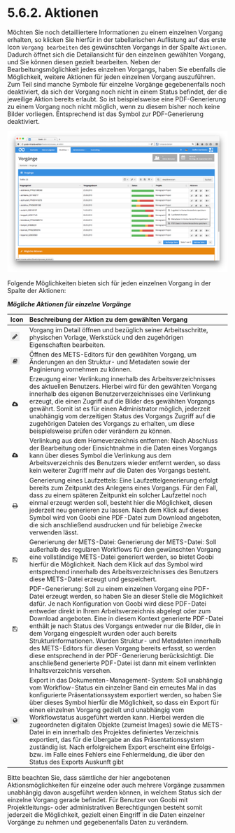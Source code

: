 # 5.6.2. Aktionen

Möchten Sie noch detailliertere Informationen zu einem einzelnen Vorgang erhalten, so klicken Sie hierfür in der tabellarischen Auflistung auf das erste Icon `Vorgang bearbeiten` des gewünschten Vorgangs in der Spalte `Aktionen`. Dadurch öffnet sich die Detailansicht für den einzelnen gewählten Vorgang, und Sie können diesen gezielt bearbeiten. Neben der Bearbeitungsmöglichkeit jedes einzelnen Vorgangs, haben Sie ebenfalls die Möglichkeit, weitere Aktionen für jeden einzelnen Vorgang auszuführen. Zum Teil sind manche Symbole für einzelne Vorgänge gegebenenfalls noch deaktiviert, da sich der Vorgang noch nicht in einem Status befindet, der die jeweilige Aktion bereits erlaubt. So ist beispielsweise eine PDF-Generierung zu einem Vorgang noch nicht möglich, wenn zu diesem bisher noch keine Bilder vorliegen. Entsprechend ist das Symbol zur PDF-Generierung deaktiviert.

![M&#xF6;gliche Aktionen f&#xFC;r einzelne Vorg&#xE4;nge](../../../.gitbook/assets/75d.png)

Folgende Möglichkeiten bieten sich für jeden einzelnen Vorgang in der Spalte der Aktionen:

_**Mögliche Aktionen für einzelne Vorgänge**_

| **Icon** | **Beschreibung der Aktion zu dem gewählten Vorgang** |
| :--- | :--- |
| ![ruleset\_01.png](../../../.gitbook/assets/ruleset_01.png) | Vorgang im Detail öffnen und bezüglich seiner Arbeitsschritte, physischen Vorlage, Werkstück und den zugehörigen Eigenschaften bearbeiten. |
| ![process-01.png](../../../.gitbook/assets/process-01.png) | Öffnen des METS-Editors für den gewählten Vorgang, um Änderungen an den Struktur- und Metadaten sowie der Paginierung vornehmen zu können. |
| ![process-09.png](../../../.gitbook/assets/process-09.png) | Erzeugung einer Verlinkung innerhalb des Arbeitsverzeichnisses des aktuellen Benutzers. Hierbei wird für den gewählten Vorgang innerhalb des eigenen Benutzerverzeichnisses eine Verlinkung erzeugt, die einen Zugriff auf die Bilder des gewählten Vorgangs gewährt. Somit ist es für einen Administrator möglich, jederzeit unabhängig vom derzeitigen Status des Vorgangs Zugriff auf die zugehörigen Dateien des Vorgangs zu erhalten, um diese beispielsweise prüfen oder verändern zu können. |
| ![process-08.png](../../../.gitbook/assets/process-08.png) | Verlinkung aus dem Homeverzeichnis entfernen: Nach Abschluss der Bearbeitung oder Einsichtnahme in die Daten eines Vorgangs kann über dieses Symbol die Verlinkung aus dem Arbeitsverzeichnis des Benutzers wieder entfernt werden, so dass kein weiterer Zugriff mehr auf die Daten des Vorgangs besteht. |
| ![process-04.png](../../../.gitbook/assets/process-04.png) | Generierung eines Laufzettels: Eine Laufzettelgenerierung erfolgt bereits zum Zeitpunkt des Anlegens eines Vorgangs. Für den Fall, dass zu einem späteren Zeitpunkt ein solcher Laufzettel noch einmal erzeugt werden soll, besteht hier die Möglichkeit, diesen jederzeit neu generieren zu lassen. Nach dem Klick auf dieses Symbol wird von Goobi eine PDF-Datei zum Download angeboten, die sich anschließend ausdrucken und für beliebige Zwecke verwenden lässt. |
| ![process-05.png](../../../.gitbook/assets/process-05.png) | Generierung der METS-Datei: Generierung der METS-Datei: Soll außerhalb des regulären Workflows für den gewünschten Vorgang eine vollständige METS-Datei generiert werden, so bietet Goobi hierfür die Möglichkeit. Nach dem Klick auf das Symbol wird entsprechend innerhalb des Arbeitsverzeichnisses des Benutzers diese METS-Datei erzeugt und gespeichert. |
| ![process-05.png](../../../.gitbook/assets/process-05.png) | PDF-Generierung: Soll zu einem einzelnen Vorgang eine PDF-Datei erzeugt werden, so haben Sie an dieser Stelle die Möglichkeit dafür. Je nach Konfiguration von Goobi wird diese PDF-Datei entweder direkt in Ihrem Arbeitsverzeichnis abgelegt oder zum Download angeboten. Eine in diesem Kontext generierte PDF-Datei enthält je nach Status des Vorgangs entweder nur die Bilder, die in dem Vorgang eingespielt wurden oder auch bereits Strukturinformationen. Wurden Struktur- und Metadaten innerhalb des METS-Editors für diesen Vorgang bereits erfasst, so werden diese entsprechend in der PDF-Generierung berücksichtigt. Die anschließend generierte PDF-Datei ist dann mit einem verlinkten Inhaltsverzeichnis versehen. |
| ![process-03.png](../../../.gitbook/assets/process-03.png) | Export in das Dokumenten-Management-System: Soll unabhängig vom Workflow-Status ein einzelner Band ein erneutes Mal in das konfigurierte Präsentationssystem exportiert werden, so haben Sie über dieses Symbol hierfür die Möglichkeit, so dass ein Export für einen einzelnen Vorgang gezielt und unabhängig vom Workflowstatus ausgeführt werden kann. Hierbei werden die zugeordneten digitalen Objekte \(zumeist Images\) sowie die METS-Datei in ein innerhalb des Projektes definiertes Verzeichnis exportiert, das für die Übergabe an das Präsentationssystem zuständig ist. Nach erfolgreichem Export erscheint eine Erfolgs- bzw. im Falle eines Fehlers eine Fehlermeldung, die über den Status des Exports Auskunft gibt |

Bitte beachten Sie, dass sämtliche der hier angebotenen Aktionsmöglichkeiten für einzelne oder auch mehrere Vorgänge zusammen unabhängig davon ausgeführt werden können, in welchem Status sich der einzelne Vorgang gerade befindet. Für Benutzer von Goobi mit Projektleitungs- oder administrativen Berechtigungen besteht somit jederzeit die Möglichkeit, gezielt einen Eingriff in die Daten einzelner Vorgänge zu nehmen und gegebenenfalls Daten zu verändern.

